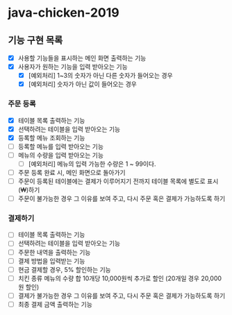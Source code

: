 # java-chicken-2019

## 기능 구현 목록
- [x] 사용할 기능들을 표시하는 메인 화면 출력하는 기능
- [x] 사용자가 원하는 기능을 입력 받아오는 기능
    - [x] [예외처리] 1~3의 숫자가 아닌 다른 숫자가 들어오는 경우
    - [x] [예외처리] 숫자가 아닌 값이 들어오는 경우

### 주문 등록 
- [x] 테이블 목록 출력하는 기능
- [x] 선택하려는 테이블을 입력 받아오는 기능
- [x] 등록할 메뉴 조회하는 기능
- [ ] 등록할 메뉴를 입력 받아오는 기능
- [ ] 메뉴의 수량을 입력 받아오는 기능
    - [ ] [예외처리] 메뉴의 입력 가능한 수량은 1 ~ 99이다.
- [ ] 주문 등록 완료 시, 메인 화면으로 돌아가기
- [ ] 주문이 등록된 테이블에는 결제가 이루어지기 전까지 테이블 목록에 별도로 표시(₩)하기
- [ ] 주문이 불가능한 경우 그 이유를 보여 주고, 다시 주문 혹은 결제가 가능하도록 하기

### 결제하기
- [ ] 테이블 목록 출력하는 기능
- [ ] 선택하려는 테이블을 입력 받아오는 기능
- [ ] 주문한 내역을 출력하는 기능
- [ ] 결제 방법을 입력받는 기능
- [ ] 현금 결제할 경우, 5% 할인하는 기능
- [ ] 치킨 종류 메뉴의 수량 합 10개당 10,000원씩 추가로 할인 (20개일 경우 20,000원 할인)
- [ ] 결제가 불가능한 경우 그 이유를 보여 주고, 다시 주문 혹은 결제가 가능하도록 하기
- [ ] 최종 결제 금액 출력하는 기능 
